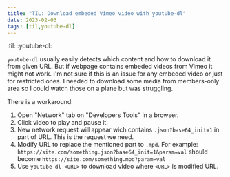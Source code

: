 ```yaml
---
title: "TIL: Download embeded Vimeo video with youtube-dl"
date: 2023-02-03
tags: [til,youtube-dl]
---
```


:til: :youtube-dl:

`youtube-dl` usually easily detects which content and how to download it from
given URL. But if webpage contains embeded videos from Vimeo it might not work.
I'm not sure if this is an issue for any embeded video or just for restricted
ones. I needed to download some media from members-only area so I could watch
those on a plane but was struggling.

There is a workaround:

1. Open "Network" tab on "Developers Tools" in a browser.
2. Click video to play and pause it.
3. New network request will appear wich contains `.json?base64_init=1` in part
   of URL. This is the request we need.
4. Modify URL to replace the mentioned part to `.mpd`. For example:
   `https://site.com/something.json?base64_init=1&param=val` should become
   `https://site.com/something.mpd?param=val`
5. Use `youtube-dl <URL>` to download video where `<URL>` is modified URL.
